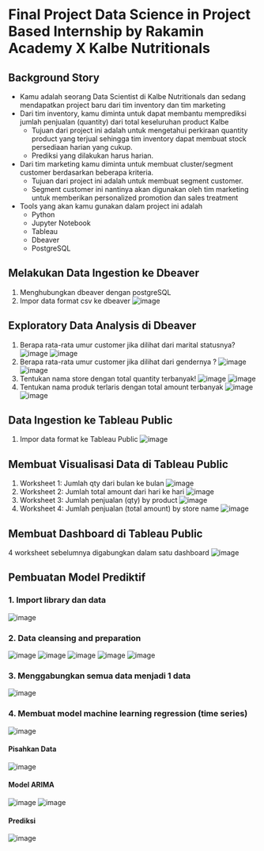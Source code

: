 # Final Project Data Science in Project Based Internship by Rakamin Academy X Kalbe Nutritionals
## Background Story
- Kamu adalah seorang Data Scientist di Kalbe Nutritionals dan sedang mendapatkan project baru dari tim inventory dan tim marketing
- Dari tim inventory, kamu diminta untuk dapat membantu memprediksi jumlah penjualan (quantity) dari total keseluruhan product Kalbe
  - Tujuan dari project ini adalah untuk mengetahui perkiraan quantity product yang terjual sehingga tim inventory dapat membuat stock persediaan harian yang cukup.
  - Prediksi yang dilakukan harus harian.
- Dari tim marketing kamu diminta untuk membuat cluster/segment customer berdasarkan beberapa kriteria.
  - Tujuan dari project ini adalah untuk membuat segment customer.
  - Segment customer ini nantinya akan digunakan oleh tim marketing untuk memberikan personalized promotion dan sales treatment
- Tools yang akan kamu gunakan dalam project ini adalah
  - Python
  - Jupyter Notebook
  - Tableau
  - Dbeaver
  - PostgreSQL
## Melakukan Data Ingestion ke Dbeaver
1. Menghubungkan dbeaver dengan postgreSQL
2. Impor data format csv ke dbeaver
![image](https://github.com/mieffarohi/pbi-kalbe/assets/103298951/8a56a395-f2ad-454c-96c6-ae2e102d8bd7)
## Exploratory Data Analysis di Dbeaver
1. Berapa rata-rata umur customer jika dilihat dari marital statusnya?
 ![image](https://github.com/mieffarohi/pbi-kalbe/assets/103298951/0789688c-bdc1-4cf3-bc1e-bd45f9bd6830)
 ![image](https://github.com/mieffarohi/pbi-kalbe/assets/103298951/df832ff3-0ed0-4a46-8267-508c7ed92c7f)
2. Berapa rata-rata umur customer jika dilihat dari gendernya ?
 ![image](https://github.com/mieffarohi/pbi-kalbe/assets/103298951/89042164-66fb-472b-b48b-0f113b6216bc)
 ![image](https://github.com/mieffarohi/pbi-kalbe/assets/103298951/e44e116a-0d93-474f-a194-6fc41f9ebec7)
3. Tentukan nama store dengan total quantity terbanyak!
 ![image](https://github.com/mieffarohi/pbi-kalbe/assets/103298951/e93a2f18-b0c9-4323-a976-93ce9407ca0a)
 ![image](https://github.com/mieffarohi/pbi-kalbe/assets/103298951/1e4c6f22-0911-4855-895c-7192d5b99eb9)
4. Tentukan nama produk terlaris dengan total amount terbanyak
 ![image](https://github.com/mieffarohi/pbi-kalbe/assets/103298951/fbf432a1-7a22-43ba-8762-db0900e03a57)
 ![image](https://github.com/mieffarohi/pbi-kalbe/assets/103298951/5ef928cb-7a4a-4b8f-bc59-ba93c407dd39)
## Data Ingestion ke Tableau Public
1. Impor data format ke Tableau Public
 ![image](https://github.com/mieffarohi/pbi-kalbe/assets/103298951/3a1f392c-257c-4529-b138-dd0b47700b16)
## Membuat Visualisasi Data di Tableau Public
1. Worksheet 1: Jumlah qty dari bulan ke bulan
 ![image](https://github.com/mieffarohi/pbi-kalbe/assets/103298951/1ef704dc-d02c-4c5e-b9a3-6d939b633562)
2. Worksheet 2: Jumlah total amount dari hari ke hari
 ![image](https://github.com/mieffarohi/pbi-kalbe/assets/103298951/a89808cd-26f3-46cd-a45f-ea3815f3346c)
3. Worksheet 3: Jumlah penjualan (qty) by product
 ![image](https://github.com/mieffarohi/pbi-kalbe/assets/103298951/2fd5d2ed-6141-4860-92d9-8884ce0533e0)
4. Worksheet 4: Jumlah penjualan (total amount) by store name
 ![image](https://github.com/mieffarohi/pbi-kalbe/assets/103298951/4823778a-63e9-47ca-b082-c3edf0b8d141)
## Membuat Dashboard di Tableau Public
4 worksheet sebelumnya digabungkan dalam satu dashboard
 ![image](https://github.com/mieffarohi/pbi-kalbe/assets/103298951/820c9c5d-ba1f-4b0a-a347-e2a9a92bef51)
## Pembuatan Model Prediktif
### 1. Import library dan data
 ![image](https://github.com/mieffarohi/pbi-kalbe/assets/103298951/8e9cd93d-76d4-45ec-939e-43d846723f2d)
### 2. Data cleansing and preparation
   
 ![image](https://github.com/mieffarohi/pbi-kalbe/assets/103298951/f4db66bd-d95d-422e-914d-14332be3cfe4)
 ![image](https://github.com/mieffarohi/pbi-kalbe/assets/103298951/193f2e45-25f5-4f9a-9b27-8629f3dcf540)
 ![image](https://github.com/mieffarohi/pbi-kalbe/assets/103298951/1e44fba9-b6cb-4567-ab87-2c9d66cc00b9)
 ![image](https://github.com/mieffarohi/pbi-kalbe/assets/103298951/5e9f7d4a-4354-47a7-bd31-25db4de56a33)
 ![image](https://github.com/mieffarohi/pbi-kalbe/assets/103298951/b419ab1e-7682-40f5-b787-b1a06805b998)
### 3. Menggabungkan semua data menjadi 1 data
 ![image](https://github.com/mieffarohi/pbi-kalbe/assets/103298951/505fea66-d87e-4368-8bd4-b470bd8e9e50)
### 4. Membuat model machine learning regression (time series)
 ![image](https://github.com/mieffarohi/pbi-kalbe/assets/103298951/3a3fc296-d570-491c-b63c-20a57a7c3321)
#### Pisahkan Data
 ![image](https://github.com/mieffarohi/pbi-kalbe/assets/103298951/0ad042c1-8d59-4cdd-9016-503607915fe8)
#### Model ARIMA
 ![image](https://github.com/mieffarohi/pbi-kalbe/assets/103298951/8b587629-786b-4cf1-adf4-c3cda46b9612)
 ![image](https://github.com/mieffarohi/pbi-kalbe/assets/103298951/2ec21951-c2e8-4b77-8de8-6ca1383d9116)
#### Prediksi
 ![image](https://github.com/mieffarohi/pbi-kalbe/assets/103298951/ecca7842-3ba0-48e1-905b-00098a65627a)
